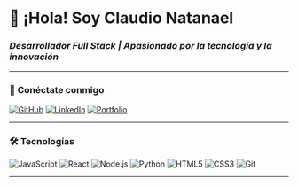 # 👋 ¡Hola! Soy Claudio Natanael  
### *Desarrollador Full Stack | Apasionado por la tecnología y la innovación*  

---

### 🔗 **Conéctate conmigo**  
[![GitHub](https://img.shields.io/badge/GitHub-100000?style=for-the-badge&logo=github&logoColor=white)](https://github.com/Natanael-1a2b)
[![LinkedIn](https://img.shields.io/badge/LinkedIn-0077B5?style=for-the-badge&logo=linkedin&logoColor=white)](https://www.linkedin.com/in/claudio-natanael-beltre-rosario-38a580327/)
[![Portfolio](https://img.shields.io/badge/Portfolio-FF5722?style=for-the-badge&logo=google-chrome&logoColor=white)](https://natanael-1a2b.github.io/Mi-Portafolio/)

---

### 🛠 **Tecnologías**  
![JavaScript](https://img.shields.io/badge/-JavaScript-F7DF1E?style=flat-square&logo=javascript&logoColor=black)
![React](https://img.shields.io/badge/-React-61DAFB?style=flat-square&logo=react&logoColor=black)
![Node.js](https://img.shields.io/badge/-Node.js-339933?style=flat-square&logo=node.js&logoColor=white)
![Python](https://img.shields.io/badge/-Python-3776AB?style=flat-square&logo=python&logoColor=white)
![HTML5](https://img.shields.io/badge/-HTML5-E34F26?style=flat-square&logo=html5&logoColor=white)
![CSS3](https://img.shields.io/badge/-CSS3-1572B6?style=flat-square&logo=css3&logoColor=white)
![Git](https://img.shields.io/badge/-Git-F05032?style=flat-square&logo=git&logoColor=white)

---

